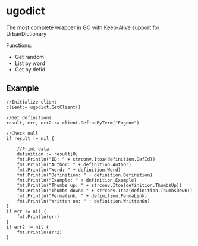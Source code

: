 # ugodict
The most complete wrapper in GO with Keep-Alive support for UrbanDictionary

Functions:
- Get random
- List by word
- Get by defid


## Example
```
//Initialize client
client:= ugodict.GetClient()

//Get definitions
result, err, err2 := client.DefineByTerm("Eugene")

//Check null
if result != nil {
    
    //Print data
    definition := result[0]
    fmt.Println("ID: " + strconv.Itoa(definition.DefId))
    fmt.Println("Author: " + definition.Author)
    fmt.Println("Word: " + definition.Word)
    fmt.Println("Definition: " + definition.Definition)
    fmt.Println("Example: " + definition.Example)
    fmt.Println("Thumbs up: " + strconv.Itoa(definition.ThumbsUp))
    fmt.Println("Thumbs down: " + strconv.Itoa(definition.ThumbsDown))
    fmt.Println("Permalink: " + definition.PermaLink)
    fmt.Println("Written on: " + definition.WrittenOn)
}
if err != nil {
    fmt.Println(err)
}
if err2 != nil {
    fmt.Println(err2)
}
```
